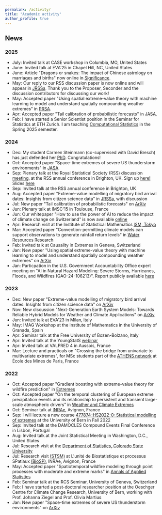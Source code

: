 ```yaml
---
permalink: /activity/
title: "Academic activity"
author_profile: true
---
```


News
------
### 2025
- July: Invited talk at CASE workshop in Columbia, MO, United States
- June: Invited talk at EVA'25 in Chapel Hill, NC, United States
- June: Article "Dragons or snakes: The impact of Chinese astrology on marriages and births" now online in [Significance](https://academic.oup.com/jrssig/article/22/4/14/8151664).
- May: Our reply to our RSS discussion paper is now online and will appear in [JRSSa](https://doi.org/10.1093/jrsssa/qnaf058). Thank you to the Proposer, Seconder and the discussion contributors for discussing our work! 
- May: Accepted paper "Using spatial extreme-value theory with machine learning to model and understand spatially compounding weather extremes" in [PRSA](https://royalsocietypublishing.org/journal/rspa).
- Apr: Accepted paper "Tail calibration of probabilistic forecasts" in [JASA](https://www.tandfonline.com/journals/uasa20/about-this-journal).
- Feb: I have started a Senior Scientist position in the Seminar for Statistics at ETH Zurich. I am teaching [Computational Statistics](https://www.vvz.ethz.ch/Vorlesungsverzeichnis/lerneinheit.view?semkez=2025S&ansicht=LEHRVERANSTALTUNGEN&lerneinheitId=188262&lang=en) in the Spring 2025 semester. 

### 2024
- Dec: My student Carmen Steinmann (co-supervised with David Bresch) has just defended her [PhD](https://www.research-collection.ethz.ch/handle/20.500.11850/725362). Congratulations! 
- Oct: Accepted paper "Space-time extremes of severe US thunderstorm environments" in [JASA](https://www.tandfonline.com/journals/uasa20/about-this-journal).
- Sep: Plenary talk at the Royal Statistical Society (RSS) discussion [meeting](https://rss.org.uk/training-events/events/discussion-papers/), at the RSS annual conference in Brighton, UK. Sign up [here!](https://rss.org.uk/training-events/events/events-2024/rss-events/rss-discussion-meeting-(in-person)/#eventoverview) Slides [here](http://kohrrelation.github.io/files/Koh_Opitz_RSS.pdf)
- Sep: Invited talk at the RSS annual conference in Brighton, UK
- Aug: Accepted paper "Extreme-value modelling of migratory bird arrival dates: Insights from citizen science data" in [JRSSa](https://academic.oup.com/jrsssa?login=false), with discussion
- Jul: New paper "Tail calibration of probabilistic forecasts" on [ArXiv](https://arxiv.org/abs/2407.03167) 
- Jun: Plenary talk at IMSC'15 in Toulouse, France
- Jun: Our whitepaper "How to use the power of AI to reduce the impact of climate change on Switzerland" is now available [online](https://www.satw.ch/en/publications/how-to-use-the-power-of-ai-to-reduce-the-impact-of-climate-change-on-switzerland)
- Apr: Research visit at the Institute of Statistical Mathematics [ISM, Tokyo](https://www.ism.ac.jp)
- Mar: Accepted paper "Convection-permitting climate models can support observations to generate rainfall return levels" in [Water Resources Research](https://agupubs.onlinelibrary.wiley.com/journal/19447973)
- Feb: Invited talk at Causality in Extremes in Geneva, Switzerland
- Jan: New paper "Using spatial extreme-value theory with machine learning to model and understand spatially compounding weather extremes" on [ArXiv](https://arxiv.org/abs/2401.12195)
- Jan: Particpation in the U.S. Government Accountability Office expert meeting on "AI in Natural Hazard Modeling: Severe Storms, Hurricanes, Floods, and Wildfires (GAO-24-106213)". Report publicly available [here](https://www.gao.gov/products/gao-24-106213)

### 2023
- Dec: New paper "Extreme-value modelling of migratory bird arrival dates: Insights from citizen science data" on [ArXiv](https://arxiv.org/abs/2312.01870)
- Nov: New discussion "Next-Generation Earth System Models: Towards Reliable Hybrid Models for Weather and Climate Applications" on [ArXiv](https://arxiv.org/abs/2311.13691)
- Jun: Invited talk at EVA'23 in Milan, Italy
- May: IMAG Workshop at the Institute of Mathematics in the University of Granada, Spain
- Apr: Seminar talk at the Free University of Bozen-Bolzano, Italy
- Apr: Invited talk at the YoungStatS [webinar](https://youngstats.github.io/post/2023/04/04/recent-advances-in-extreme-value-theory/)
- Apr: Invited talk at VALPRED 4 in Aussois, France
- Mar: Lecture and practicals on "Crossing the bridge from univariate to multivariate extremes", for MSc students part of the [ATHENS network](http://athensnetwork.eu/athens-programme.html) at École des Mines de Paris, France 

### 2022
- Oct: Accepted paper "Gradient boosting with extreme-value theory for wildfire prediction" in [Extremes](https://www.springer.com/journal/10687)
- Oct: Accepted paper "On the temporal clustering of European extreme precipitation events and its relationship to persistent and transient large-scale atmospheric drivers" in [Weather and Climate Extremes](https://www.sciencedirect.com/journal/weather-and-climate-extremes)
- Oct: Seminar talk at [INRAe](https://biosp.mathnum.inrae.fr/cafe-sciences), Avignon, France
- Sep: I will lecture a new course [477874-HS2022-0: Statistical modelling of extremes](https://ilias.unibe.ch/goto_ilias3_unibe_crs_2404790.html) at the University of Bern in Fall 2022 
- Sep: Invited talk at the DAMOCLES Compound Events Final Conference in Lisbon, Portugal
- Aug: Invited talk at the Joint Statistical Meeting in Washington, D.C., United States
- Jul: Research visit at the [Department of Statistics, Colorado State University](https://statistics.colostate.edu/)
- Jul: Research visit [(STSM)](http://damocles.compoundevents.org/stsm.php) at L'unité de Biostatistique et processus SPatiaux [(BioSP)](https://biosp.mathnum.inrae.fr/), INRAe, Avignon, France
- May: Accepted paper "Spatiotemporal wildfire modeling through point processes with moderate and extreme marks" in [Annals of Applied Statistics](https://imstat.org/journals-and-publications/annals-of-applied-statistics/)
- Feb: Seminar talk at the RCS Seminar, University of Geneva, Switzerland 
- Feb: I have started a post-doctoral researcher position at the Oeschger Centre for Climate Change Research, University of Bern, working with Prof. Johanna Ziegel and Prof. Olivia Martius
- Jan: New paper "Space-time extremes of severe US thunderstorm environments" on [ArXiv](https://arxiv.org/abs/2201.05102) 





